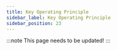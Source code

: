 ```yaml
---
title: Key Operating Principle
sidebar_label: Key Operating Principle
sidebar_position: 23
---
```


:::note
This page needs to be updated! 
:::
